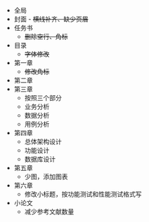 - 全局
- 封面
		- ~~横线补齐、缺少页眉~~
- 任务书
	- ~~删除空行、角标~~
- 目录
	- ~~字体修改~~
- 第一章
	- ~~修改角标~~
- 第二章
- 第三章
	- 按照三个部分
	- 业务分析
	- 数据分析
	- 用例分析
- 第四章
	- 总体架构设计
	- 功能设计
	- 数据库设计
- 第五章
	- 少图，添加图表
- 第六章
	- 修改小标题，按功能测试和性能测试格式写
- 小论文
	- 减少参考文献数量